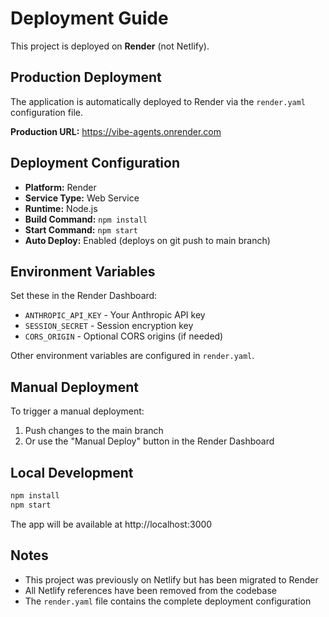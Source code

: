 # Deployment Guide

This project is deployed on **Render** (not Netlify).

## Production Deployment

The application is automatically deployed to Render via the `render.yaml` configuration file.

**Production URL:** https://vibe-agents.onrender.com

## Deployment Configuration

- **Platform:** Render
- **Service Type:** Web Service
- **Runtime:** Node.js
- **Build Command:** `npm install`
- **Start Command:** `npm start`
- **Auto Deploy:** Enabled (deploys on git push to main branch)

## Environment Variables

Set these in the Render Dashboard:
- `ANTHROPIC_API_KEY` - Your Anthropic API key
- `SESSION_SECRET` - Session encryption key
- `CORS_ORIGIN` - Optional CORS origins (if needed)

Other environment variables are configured in `render.yaml`.

## Manual Deployment

To trigger a manual deployment:
1. Push changes to the main branch
2. Or use the "Manual Deploy" button in the Render Dashboard

## Local Development

```bash
npm install
npm start
```

The app will be available at http://localhost:3000

## Notes

- This project was previously on Netlify but has been migrated to Render
- All Netlify references have been removed from the codebase
- The `render.yaml` file contains the complete deployment configuration
